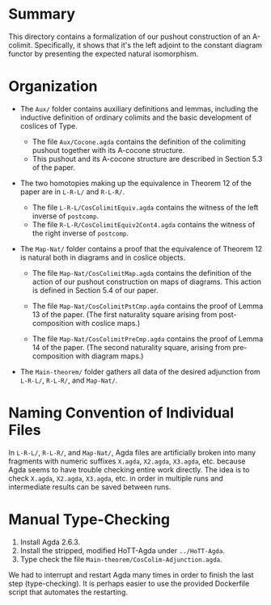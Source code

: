 # Summary

This directory contains a formalization of our pushout construction
of an A-colimit. Specifically, it shows that it's the left adjoint
to the constant diagram functor by presenting the expected natural
isomorphism.

# Organization

- The `Aux/` folder contains auxiliary definitions and lemmas,
  including the inductive definition of ordinary colimits and
  the basic development of coslices of Type.

  - The file `Aux/Cocone.agda` contains the definition of
    the colimiting pushout together with its A-cocone structure.
  - This pushout and its A-cocone structure are described
    in Section 5.3 of the paper.

- The two homotopies making up the equivalence in Theorem 12
  of the paper are in `L-R-L/` and `R-L-R/`.

  - The file `L-R-L/CosColimitEquiv.agda` contains the witness
    of the left inverse of `postcomp`.
  - The file `R-L-R/CosColimitEquiv2Cont4.agda` contains the
    witness of the right inverse of `postcomp`.

- The `Map-Nat/` folder contains a proof that the equivalence of
  Theorem 12 is natural both in diagrams and in coslice objects.

  - The file `Map-Nat/CosColimitMap.agda` contains the definition
    of the action of our pushout construction on maps of diagrams.
    This action is defined in Section 5.4 of our paper.

  - The file `Map-Nat/CosColimitPstCmp.agda` contains the proof
    of Lemma 13 of the paper. (The first naturality square arising
    from post-composition with coslice maps.)

  - The file `Map-Nat/CosColimitPreCmp.agda` contains the proof
    of Lemma 14 of the paper. (The second naturality square,
    arising from pre-composition with diagram maps.)

- The `Main-theorem/` folder gathers all data of the desired
  adjunction from `L-R-L/`, `R-L-R/`, and `Map-Nat/`.

# Naming Convention of Individual Files

In `L-R-L/`, `R-L-R/`, and `Map-Nat/`, Agda files are artificially
broken into many fragments with numeric suffixes `X.agda`, `X2.agda`,
`X3.agda`, etc. because Agda seems to have trouble checking entire
work directly. The idea is to check `X.agda`, `X2.agda`, `X3.agda`,
etc. in order in multiple runs and intermediate results can be saved
between runs.

# Manual Type-Checking

1. Install Agda 2.6.3.
2. Install the stripped, modified HoTT-Agda under `../HoTT-Agda`.
3. Type check the file `Main-theorem/CosColim-Adjunction.agda`.

We had to interrupt and restart Agda many times in order to finish
the last step (type-checking). It is perhaps easier to use the
provided Dockerfile script that automates the restarting.
